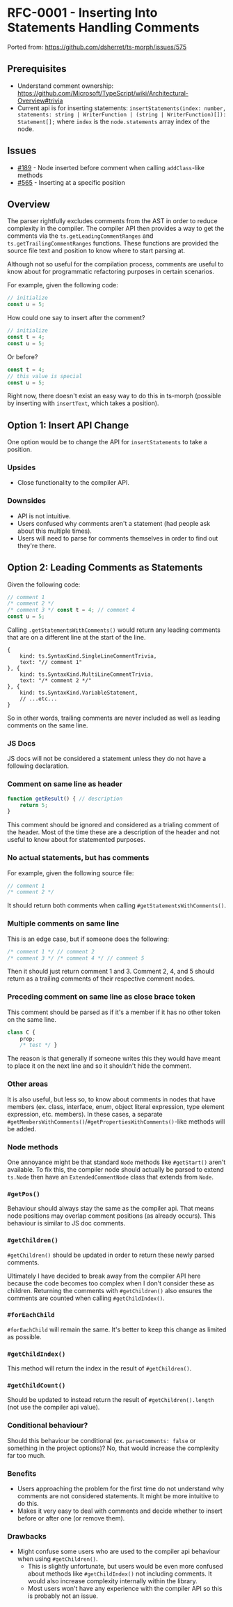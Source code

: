 # RFC-0001 - Inserting Into Statements Handling Comments

Ported from: https://github.com/dsherret/ts-morph/issues/575

## Prerequisites

* Understand comment ownership: https://github.com/Microsoft/TypeScript/wiki/Architectural-Overview#trivia
* Current api is for inserting statements: `insertStatements(index: number, statements: string | WriterFunction | (string | WriterFunction)[]): Statement[];` where `index` is the `node.statements` array index of the node.

## Issues

* [#189](https://github.com/dsherret/ts-morph/issues/189) - Node inserted before comment when calling `addClass`-like methods
* [#565](https://github.com/dsherret/ts-morph/issues/565) - Inserting at a specific position

## Overview

The parser rightfully excludes comments from the AST in order to reduce complexity in the compiler. The compiler API then provides a way to get the comments via the `ts.getLeadingCommentRanges` and `ts.getTrailingCommentRanges` functions. These functions are provided the source file text and position to know where to start parsing at.

Although not so useful for the compilation process, comments are useful to know about for programmatic refactoring purposes in certain scenarios.

For example, given the following code:

```ts
// initialize
const u = 5;
```

How could one say to insert after the comment?

```ts
// initialize
const t = 4;
const u = 5;
```

Or before?

```ts
const t = 4;
// this value is special
const u = 5;
```

Right now, there doesn't exist an easy way to do this in ts-morph (possible by inserting with `insertText`, which takes a position).

## Option 1: Insert API Change

One option would be to change the API for `insertStatements` to take a position.

### Upsides

* Close functionality to the compiler API.

### Downsides

* API is not intuitive.
* Users confused why comments aren't a statement (had people ask about this multiple times).
* Users will need to parse for comments themselves in order to find out they're there.

## Option 2: Leading Comments as Statements

Given the following code:

```ts
// comment 1
/* comment 2 */
/* comment 3 */ const t = 4; // comment 4
const u = 5;
```

Calling `.getStatementsWithComments()` would return any leading comments that are on a different line at the start of the line.

```
{
    kind: ts.SyntaxKind.SingleLineCommentTrivia,
    text: "// comment 1"
}, {
    kind: ts.SyntaxKind.MultiLineCommentTrivia,
    text: "/* comment 2 */"
}, {
    kind: ts.SyntaxKind.VariableStatement,
    // ...etc...
}
```

So in other words, trailing comments are never included as well as leading comments on the same line. 

### JS Docs

JS docs will not be considered a statement unless they do not have a following declaration.

### Comment on same line as header

```ts
function getResult() { // description
    return 5;
}
```

This comment should be ignored and considered as a trialing comment of the header. Most of the time these are a description of the header and not useful to know about for statemented purposes.

### No actual statements, but has comments

For example, given the following source file:

```ts
// comment 1
/* comment 2 */
```

It should return both comments when calling `#getStatementsWithComments()`.

### Multiple comments on same line

This is an edge case, but if someone does the following:

```ts
/* comment 1 */ // comment 2
/* comment 3 */ /* comment 4 */ // comment 5
```

Then it should just return comment 1 and 3. Comment 2, 4, and 5 should return as a trailing comments of their respective comment nodes.

### Preceding comment on same line as close brace token

This comment should be parsed as if it's a member if it has no other token on the same line.

```ts
class C {
    prop;
    /* test */ }
```

The reason is that generally if someone writes this they would have meant to place it on the next line and so it shouldn't hide the comment.

### Other areas

It is also useful, but less so, to know about comments in nodes that have members (ex. class, interface, enum, object literal expression, type element expression, etc. members). In these cases, a separate `#getMembersWithComments()`/`#getPropertiesWithComments()`-like methods will be added.

### Node methods

One annoyance might be that standard `Node` methods like `#getStart()` aren't available. To fix this, the compiler node should actually be parsed to extend `ts.Node` then have an `ExtendedCommentNode` class that extends from `Node`.

### `#getPos()`

Behaviour should always stay the same as the compiler api. That means node positions may overlap comment positions (as already occurs). This behaviour is similar to JS doc comments.

### `#getChildren()`

`#getChildren()` should be updated in order to return these newly parsed comments.

Ultimately I have decided to break away from the compiler API here because the code becomes too complex when I don't consider these as children. Returning the comments with `#getChildren()` also ensures the comments are counted when calling `#getChildIndex()`.

### `#forEachChild`

`#forEachChild` will remain the same. It's better to keep this change as limited as possible.

### `#getChildIndex()`

This method will return the index in the result of `#getChildren()`.

### `#getChildCount()`

Should be updated to instead return the result of `#getChildren().length` (not use the compiler api value).

### Conditional behaviour?

Should this behaviour be conditional (ex. `parseComments: false` or something in the project options)? No, that would increase the complexity far too much.

### Benefits

* Users approaching the problem for the first time do not understand why comments are not considered statements. It might be more intuitive to do this.
* Makes it very easy to deal with comments and decide whether to insert before or after one (or remove them).

### Drawbacks

* Might confuse some users who are used to the compiler api behaviour when using `#getChildren()`.
  * This is slightly unfortunate, but users would be even more confused about methods like `#getChildIndex()` not including comments. It would also increase complexity internally within the library.
  * Most users won't have any experience with the compiler API so this is probably not an issue.